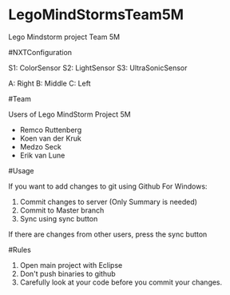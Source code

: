 # LegoMindStormsTeam5M
Lego Mindstorm project Team 5M

#NXTConfiguration

S1: ColorSensor
S2: LightSensor
S3: UltraSonicSensor


A: Right
B: Middle
C: Left

#Team 

Users of Lego MindStorm Project 5M
+ Remco Ruttenberg
+ Koen van der Kruk
+ Medzo Seck
+ Erik van Lune


#Usage

If you want to add changes to git using Github For Windows:

1. Commit changes to server (Only Summary is needed)
2. Commit to Master branch
3. Sync using sync button 

If there are changes from other users, press the sync button


#Rules

1. Open main project with Eclipse
2. Don't push binaries to github
3. Carefully look at your code before you commit your changes.